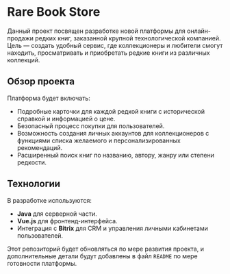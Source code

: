 # Rare Book Store

Данный проект посвящен разработке новой платформы для онлайн-продажи редких книг, заказанной крупной технологической компанией. Цель — создать удобный сервис, где коллекционеры и любители смогут находить, просматривать и приобретать редкие книги из различных коллекций.

## Обзор проекта
Платформа будет включать:
- Подробные карточки для каждой редкой книги с исторической справкой и информацией о цене.
- Безопасный процесс покупки для пользователей.
- Возможность создания личных аккаунтов для коллекционеров с функциями списка желаемого и персонализированных рекомендаций.
- Расширенный поиск книг по названию, автору, жанру или степени редкости.

## Технологии
В разработке используются:
- **Java** для серверной части.
- **Vue.js** для фронтенд-интерфейса.
- Интеграция с **Bitrix** для CRM и управления личными кабинетами пользователей.

Этот репозиторий будет обновляться по мере развития проекта, и дополнительные детали будут добавлены в файл `README` по мере готовности платформы.
